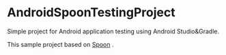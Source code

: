 AndroidSpoonTestingProject
==========================

Simple project for Android application testing using Android Studio&amp;Gradle.

This sample project based on [Spoon](https://github.com/square/spoon) .
